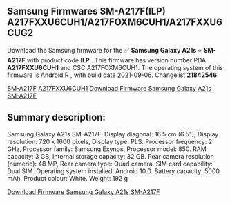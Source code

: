 <h2>Samsung Firmwares SM-A217F(ILP) A217FXXU6CUH1/A217FOXM6CUH1/A217FXXU6CUG2</h2>
Download the Samsung firmware for the ✅ <strong>Samsung Galaxy A21s </strong> ⭐ <strong>SM-A217F</strong> with product code <strong>ILP</strong> . This firmware has version number PDA <strong>A217FXXU6CUH1</strong> and CSC A217FOXM6CUH1. The operating system of this firmware is Android R , with build date 2021-09-06. Changelist <strong>21842546</strong>.


[SM-A217F](https://samfirm.shop/samsung/model/SM-A217F)
[A217FXXU6CUH1](https://samfirm.shop/samsung/pda/A217FXXU6CUH1)
[Download Firmware Samsung Galaxy A21s SM-A217F](https://samfirm.shop/samsung/firmware/452915)
<h2>Summary description:</h2>
<p>Samsung Galaxy A21s SM-A217F. Display diagonal: 16.5 cm (6.5"), Display resolution: 720 x 1600 pixels, Display type: PLS. Processor frequency: 2 GHz, Processor family: Samsung Exynos, Processor model: 850. RAM capacity: 3 GB, Internal storage capacity: 32 GB. Rear camera resolution (numeric): 48 MP, Rear camera type: Quad camera. SIM card capability: Dual SIM. Operating system installed: Android 10.0. Battery capacity: 5000 mAh. Product colour: White. Weight: 192 g</p>


[Download Firmware Samsung Galaxy A21s SM-A217F](https://samfirm.shop/samsung/firmware/452915)
